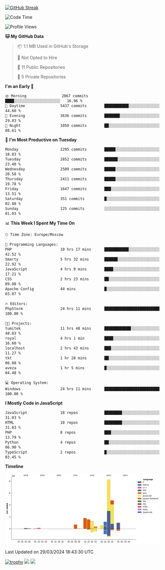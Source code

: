 [![GitHub Streak](https://github-readme-streak-stats.herokuapp.com/?user=yogik10)](https://git.io/streak-stats)
<!--START_SECTION:waka-->
![Code Time](http://img.shields.io/badge/Code%20Time-368%20hrs%2048%20mins-blue)

![Profile Views](http://img.shields.io/badge/Profile%20Views-0-blue)

**🐱 My GitHub Data** 

> 📦 1.1 MB Used in GitHub's Storage 
 > 
> 🚫 Not Opted to Hire
 > 
> 📜 11 Public Repositories 
 > 
> 🔑 5 Private Repositories 
 > 
**I'm an Early 🐤** 

```text
🌞 Morning                2067 commits        ████░░░░░░░░░░░░░░░░░░░░░   16.96 % 
🌆 Daytime                5437 commits        ███████████░░░░░░░░░░░░░░   44.60 % 
🌃 Evening                3636 commits        ███████░░░░░░░░░░░░░░░░░░   29.83 % 
🌙 Night                  1050 commits        ██░░░░░░░░░░░░░░░░░░░░░░░   08.61 % 
```
📅 **I'm Most Productive on Tuesday** 

```text
Monday                   2295 commits        █████░░░░░░░░░░░░░░░░░░░░   18.83 % 
Tuesday                  2852 commits        ██████░░░░░░░░░░░░░░░░░░░   23.40 % 
Wednesday                2509 commits        █████░░░░░░░░░░░░░░░░░░░░   20.58 % 
Thursday                 2411 commits        █████░░░░░░░░░░░░░░░░░░░░   19.78 % 
Friday                   1647 commits        ███░░░░░░░░░░░░░░░░░░░░░░   13.51 % 
Saturday                 351 commits         █░░░░░░░░░░░░░░░░░░░░░░░░   02.88 % 
Sunday                   125 commits         ░░░░░░░░░░░░░░░░░░░░░░░░░   01.03 % 
```


📊 **This Week I Spent My Time On** 

```text
🕑︎ Time Zone: Europe/Moscow

💬 Programming Languages: 
PHP                      10 hrs 17 mins      ███████████░░░░░░░░░░░░░░   42.52 % 
Smarty                   5 hrs 32 mins       ██████░░░░░░░░░░░░░░░░░░░   22.92 % 
JavaScript               4 hrs 9 mins        ████░░░░░░░░░░░░░░░░░░░░░   17.21 % 
CSS                      2 hrs 23 mins       ██░░░░░░░░░░░░░░░░░░░░░░░   09.88 % 
Apache Config            44 mins             █░░░░░░░░░░░░░░░░░░░░░░░░   03.07 % 

🔥 Editors: 
PhpStorm                 24 hrs 11 mins      █████████████████████████   100.00 % 

🐱‍💻 Projects: 
tumitek                  11 hrs 48 mins      ████████████░░░░░░░░░░░░░   48.83 % 
royal                    4 hrs 1 min         ████░░░░░░░░░░░░░░░░░░░░░   16.60 % 
localhost                2 hrs 43 mins       ███░░░░░░░░░░░░░░░░░░░░░░   11.27 % 
tkt                      1 hr 28 mins        ██░░░░░░░░░░░░░░░░░░░░░░░   06.08 % 
aveza                    1 hr 5 mins         █░░░░░░░░░░░░░░░░░░░░░░░░   04.48 % 

💻 Operating System: 
Windows                  24 hrs 11 mins      █████████████████████████   100.00 % 
```

**I Mostly Code in JavaScript** 

```text
JavaScript               18 repos            ████████░░░░░░░░░░░░░░░░░   31.03 % 
HTML                     18 repos            ████████░░░░░░░░░░░░░░░░░   31.03 % 
PHP                      8 repos             ███░░░░░░░░░░░░░░░░░░░░░░   13.79 % 
Python                   4 repos             ██░░░░░░░░░░░░░░░░░░░░░░░   06.90 % 
TypeScript               2 repos             █░░░░░░░░░░░░░░░░░░░░░░░░   03.45 % 
```



**Timeline**

![Lines of Code chart](https://raw.githubusercontent.com/Yogik10/Yogik10/main/assets/bar_graph.png)


 Last Updated on 29/03/2024 18:43:30 UTC
<!--END_SECTION:waka-->
[![trophy](https://github-profile-trophy.vercel.app/?username=yogik10)](https://github.com/ryo-ma/github-profile-trophy)
![](https://github-profile-summary-cards.vercel.app/api/cards/profile-details?username=yogik10&theme=solarized_dark)
![](https://github-profile-summary-cards.vercel.app/api/cards/most-commit-language?username=yogik10&theme=solarized_dark)


